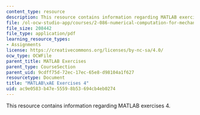 ```yaml
---
content_type: resource
description: This resource contains information regarding MATLAB exercises 4.
file: /ol-ocw-studio-app/courses/2-086-numerical-computation-for-mechanical-engineers-fall-2012/ac9e0583b47e55598b53694cb4eb0274_MIT2_086F12_matlab_ex4.pdf
file_size: 208442
file_type: application/pdf
learning_resource_types:
- Assignments
license: https://creativecommons.org/licenses/by-nc-sa/4.0/
ocw_type: OCWFile
parent_title: MATLAB Exercises
parent_type: CourseSection
parent_uid: 9cdff75d-72ec-17ec-65e8-d98104a1f627
resourcetype: Document
title: "MATLAB\xAE Exercises 4"
uid: ac9e0583-b47e-5559-8b53-694cb4eb0274
---
```

This resource contains information regarding MATLAB exercises 4.